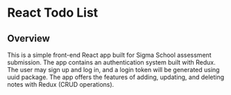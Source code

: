 # React Todo List

## Overview

This is a simple front-end React app built for Sigma School assessment submission.
The app contains an authentication system built with Redux. The user may sign up and log in, and a login token will be generated using uuid package.
The app offers the features of adding, updating, and deleting notes with Redux (CRUD operations).

